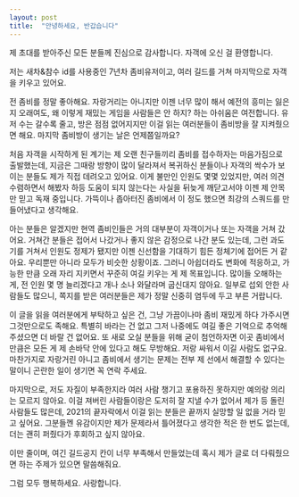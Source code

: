 ```yaml
---
layout: post
title:  "안녕하세요, 반갑습니다"
---
```

제 초대를 받아주신 모든 분들께 진심으로 감사합니다. 자객에 오신 걸 환영합니다.

저는 새차&참수 id를 사용중인 7년차 좀비유저이고, 여러 길드를 거쳐 마지막으로 자객을 키우고 있어요.

전 좀비를 정말 좋아해요. 자랑거리는 아니지만 이젠 너무 많이 해서 예전의 흥미는 잃은지 오래여도, 왜 이렇게 재밌는 게임을 사람들은 안 하지? 하는 아쉬움은 여전합니다. 유저 수는 갈수록 줄고, 방은 점점 없어지지만 이걸 읽는 여러분들이 좀비방을 잘 지켜줬으면 해요. 마지막 좀비방이 생기는 날은 언제쯤일까요?

처음 자객을 시작하게 된 계기는 제 오랜 친구들끼리 좀비를 접수하자는 마음가짐으로 출발했는데, 지금은 그때랑 방향이 많이 달라져서 복귀하신 분들이나 자객의 싹수가 보이는 분들도 제가 직접 데려오고 있어요. 이게 불만인 인원도 몇몇 있었지만, 여러 의견 수렴하면서 해봤자 하등 도움이 되지 않는다는 사실을 뒤늦게 깨닫고서야 이젠 제 안목만 믿고 독재 중입니다. 가뜩이나 좁아터진 좀비에서 이 정도 했으면 최강의 스쿼드를 만들어냈다고 생각해요. 

아는 분들은 알겠지만 현역 좀비인들은 거의 대부분이 자객이거나 또는 자객을 거쳐 갔어요. 거쳐간 분들은 접어서 나갔거나 좋지 않은 감정으로 나간 분도 있는데, 그런 과도기를 거쳐서 인원도 정제가 됐지만 이젠 신선함을 기대하기 힘든 정체기에 접어든 거 같아요. 우리뿐만 아니라 모두가 비슷한 상황이죠. 그러니 아쉽더라도 변화에 적응하고, 가능한 만큼 오래 자리 지키면서 꾸준히 여길 키우는 게 제 목표입니다. 많이들 오해하는 게, 전 인원 몇 명 늘리겠다고 개나 소나 와달라며 굽신대지 않아요. 일부로 섭외 안한 사람들도 많으니, 쪽지를 받은 여러분들은 제가 정말 신중히 염두에 두고 부른 거랍니다. 

이 글을 읽을 여러분에게 부탁하고 싶은 건, 그냥 가끔이나마 좀비 재밌게 하다 가주시면 그것만으로도 족해요. 특별히 바라는 건 없고 그저 나중에도 여길 좋은 기억으로 추억해주셨으면 더 바랄 건 없어요. 또 새로 오실 분들을 위해 굳이 첨언하자면 이곳 좀비에서만큼은 모든 게 제 손바닥 안에 있다고 해도 무방해요. 저랑 싸워서 이길 사람도 없구요. 마찬가지로 자랑거린 아니고 좀비에서 생기는 문제는 전부 제 선에서 해결할 수 있다는 말이니 곤란한 일이 생기면 꼭 연락 주세요.

마지막으로, 저도 자질이 부족한지라 여러 사람 챙기고 포용하진 못하지만 예의랑 의리는 모르지 않아요. 이걸 져버린 사람들이랑은 도저히 잘 지낼 수가 없어서 제가 등 돌린 사람들도 많은데, 2021의 끝자락에서 이걸 읽는 분들은 끝까지 실망할 일 없을 거라 믿고 싶어요. 그분들껜 유감이지만 제가 문제라서 틀어졌다고 생각한 적은 한 번도 없는데, 더는 괜히 퍼줬다가 후회하고 싶지 않아요.

이만 줄이며, 여긴 길드공지 칸이 너무 부족해서 만들었는데 혹시 제가 글로 더 다뤄줬으면 하는 주제가 있으면 말씀해줘요. 

그럼 모두 행복하세요. 사랑합니다.
